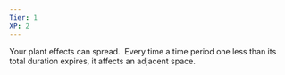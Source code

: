 ```yaml
---
Tier: 1
XP: 2
---
```


Your plant effects can spread.  Every time a time period one less than its total duration expires, it affects an adjacent space.